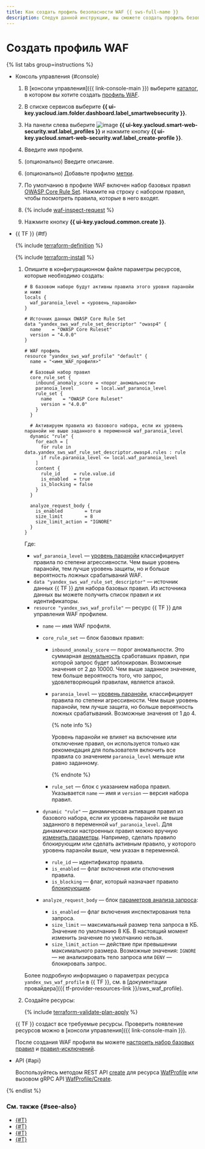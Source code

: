 ```yaml
---
title: Как создать профиль безопасности WAF {{ sws-full-name }}
description: Следуя данной инструкции, вы сможете создать профиль безопасности WAF {{ sws-full-name }}.
---
```


# Создать профиль WAF

{% list tabs group=instructions %}

- Консоль управления {#console}

  1. В [консоли управления]({{ link-console-main }}) выберите [каталог](../../resource-manager/concepts/resources-hierarchy.md#folder), в котором вы хотите создать [профиль WAF](../concepts/waf.md).
  1. В списке сервисов выберите **{{ ui-key.yacloud.iam.folder.dashboard.label_smartwebsecurity }}**.
  1. На панели слева выберите ![image](../../_assets/smartwebsecurity/waf.svg) **{{ ui-key.yacloud.smart-web-security.waf.label_profiles }}** и нажмите кнопку **{{ ui-key.yacloud.smart-web-security.waf.label_create-profile }}**.
  1. Введите имя профиля.
  1. (опционально) Введите описание.
  1. (опционально) Добавьте профилю [метки](../../resource-manager/concepts/labels.md).
  1. По умолчанию в профиле WAF включен набор базовых правил [OWASP Core Rule Set](https://coreruleset.org/). Нажмите на строку с набором правил, чтобы посмотреть правила, которые в него входят.

  1. {% include [waf-inspect-request](../../_includes/smartwebsecurity/waf-inspect-request.md) %}

  1. Нажмите кнопку **{{ ui-key.yacloud.common.create }}**.

- {{ TF }} {#tf}

  {% include [terraform-definition](../../_tutorials/_tutorials_includes/terraform-definition.md) %}

  {% include [terraform-install](../../_includes/terraform-install.md) %}

  1. Опишите в конфигурационном файле параметры ресурсов, которые необходимо создать:

      ```hcl
      # В базовом наборе будут активны правила этого уровня паранойи и ниже
      locals {
        waf_paranoia_level = <уровень_паранойи>
      }

      # Источник данных OWASP Core Rule Set
      data "yandex_sws_waf_rule_set_descriptor" "owasp4" {
        name    = "OWASP Core Ruleset"
        version = "4.0.0"
      }

      # WAF профиль
      resource "yandex_sws_waf_profile" "default" {
        name = "<имя_WAF_профиля>"

        # Базовый набор правил
        core_rule_set {
          inbound_anomaly_score = <порог_аномальности>
          paranoia_level        = local.waf_paranoia_level
          rule_set {
            name    = "OWASP Core Ruleset"
            version = "4.0.0"
          }
        }

        # Активируем правила из базового набора, если их уровень паранойи не выше заданного в переменной waf_paranoia_level
        dynamic "rule" {
          for_each = [
            for rule in data.yandex_sws_waf_rule_set_descriptor.owasp4.rules : rule
            if rule.paranoia_level <= local.waf_paranoia_level
          ]
          content {
            rule_id     = rule.value.id
            is_enabled  = true
            is_blocking = false
          }
        }

        analyze_request_body {
          is_enabled        = true
          size_limit        = 8
          size_limit_action = "IGNORE"
        }
      }
      ```

      Где:
      * `waf_paranoia_level` — [уровень паранойи](../concepts/waf.md#paranoia) классифицирует правила по степени агрессивности. Чем выше уровень паранойи, тем лучше уровень защиты, но и больше вероятность ложных срабатываний WAF.
      * `data "yandex_sws_waf_rule_set_descriptor"` — источник данных {{ TF }} для набора базовых правил. Из источника данных вы можете получить список правил и их идентификаторы.
      * `resource "yandex_sws_waf_profile"` — ресурс {{ TF }} для управления WAF профилем.
         * `name` — имя WAF профиля.
         * `core_rule_set` — блок базовых правил:
            * `inbound_anomaly_score` — порог аномальности. Это суммарная [аномальность](../concepts/waf.md#anomaly) сработавших правил, при которой запрос будет заблокирован. Возможные значения от 2 до 10000. Чем выше заданное значение, тем больше вероятность того, что запрос, удовлетворяющий правилам, является атакой.
            * `paranoia_level` — [уровень паранойи](../concepts/waf.md#paranoia), классифицирует правила по степени агрессивности. Чем выше уровень паранойи, тем лучше защита, но больше вероятность ложных срабатываний. Возможные значения от 1 до 4.

              {% note info %}

              Уровень паранойи не влияет на включение или отключение правил, он используется только как рекомендация для пользователя включить все правила со значением `paranoia_level` меньше или равно заданному.

              {% endnote %}

            * `rule_set` — блок с указанием набора правил. Указывается `name` — имя и `version` — версия набора правил.

         * `dynamic "rule"` — динамическая активация правил из базового набора, если их уровень паранойи не выше заданного в переменной `waf_paranoia_level`. Для динамически настроенных правил можно вручную [изменить параметры](configure-set-rules.md). Например, сделать правило блокирующим или сделать активным правило, у которого уровень паранойи выше, чем указан в переменной.
            * `rule_id` — идентификатор правила.
            * `is_enabled` — флаг включения или отключения правила.
            * `is_blocking` — флаг, который назначает правило [блокирующим](../concepts/waf.md#anomaly).

         * `analyze_request_body` — блок [параметров анализа запроса](../concepts/waf.md#request-analysis-parameters):
            * `is_enabled` — флаг включения инспектирования тела запроса.
            * `size_limit` — максимальный размер тела запроса в КБ. Значение по умолчанию 8 КБ. В настоящий момент изменить значение по умолчанию нельзя.
            * `size_limit_action` — действие при превышении максимального размера. Возможные значения: `IGNORE` — не анализировать тело запроса или `DENY` — блокировать запрос.

      Более подробную информацию о параметрах ресурса `yandex_sws_waf_profile` в {{ TF }}, см. в [документации провайдера]({{ tf-provider-resources-link }}/sws_waf_profile).

  1. Создайте ресурсы:

       {% include [terraform-validate-plan-apply](../../_tutorials/_tutorials_includes/terraform-validate-plan-apply.md) %}

  {{ TF }} создаст все требуемые ресурсы. Проверить появление ресурсов можно в [консоли управления]({{ link-console-main }}).

  После создания WAF профиля вы можете [настроить набор базовых правил](configure-set-rules.md) и [правил-исключений](exclusion-rule-add).

- API {#api}

  Воспользуйтесь методом REST API [create](../waf/api-ref/WafProfile/create.md) для ресурса [WafProfile](../waf/api-ref/WafProfile/) или вызовом gRPC API [WafProfile/Create](../waf/api-ref/grpc/WafProfile/create.md).

{% endlist %}

### См. также {#see-also}

* [{#T}](configure-set-rules.md)
* [{#T}](rule-add.md)
* [{#T}](profile-update.md)
* [{#T}](waf-profile-delete.md)
